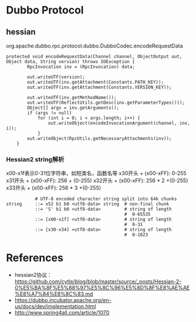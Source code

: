 Dubbo Protocol
==============


## hessian
org.apache.dubbo.rpc.protocol.dubbo.DubboCodec.encodeRequestData
```
protected void encodeRequestData(Channel channel, ObjectOutput out, Object data, String version) throws IOException {
        RpcInvocation inv = (RpcInvocation) data;

        out.writeUTF(version);
        out.writeUTF(inv.getAttachment(Constants.PATH_KEY));
        out.writeUTF(inv.getAttachment(Constants.VERSION_KEY));

        out.writeUTF(inv.getMethodName());
        out.writeUTF(ReflectUtils.getDesc(inv.getParameterTypes()));
        Object[] args = inv.getArguments();
        if (args != null)
            for (int i = 0; i < args.length; i++) {
                out.writeObject(encodeInvocationArgument(channel, inv, i));
            }
        out.writeObject(RpcUtils.getNecessaryAttachments(inv));
    }
```

### Hessian2 string解析

x00-x1f表示0-31位字符串，如短类名，函数名等
x30开头 + (x00-xFF): 0-255
x31开头 + (x00-xFF): 256 + (0-255)
x32开头 + (x00-xFF): 256 * 2 +(0-255)
x33开头 + (x00-xFF): 256 * 3 +(0-255)
```
           # UTF-8 encoded character string split into 64k chunks
string     ::= x52 b1 b0 <utf8-data> string  # non-final chunk
           ::= 'S' b1 b0 <utf8-data>         # string of length
                                             #  0-65535
           ::= [x00-x1f] <utf8-data>         # string of length
                                             #  0-31
           ::= [x30-x34] <utf8-data>         # string of length
                                             #  0-1023
```

# References

* hessian2协议： https://github.com/cytle/blog/blob/master/source/_posts/Hessian-2-0%E5%BA%8F%E5%88%97%E5%8C%96%E5%8D%8F%E8%AE%AE%E8%A7%84%E8%8C%83.md
* https://dubbo.incubator.apache.org/en-us/docs/dev/implementation.html
* http://www.spring4all.com/article/1070


